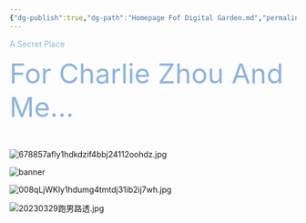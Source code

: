 ```yaml
---
{"dg-publish":true,"dg-path":"Homepage Fof Digital Garden.md","permalink":"/Homepage Fof Digital Garden/","title":"Homepage","tags":["gardenEntry"],"created":"2023-05-13T22:29:59.622+08:00","updated":"2023-06-30T19:53:25.360+08:00"}
---
```



<div class="title" style="color:#8db3e2">A Secret Place<p><font size="7" color="#8db3e2">For Charlie Zhou And Me...</font></p></div>

<br>

![678857afly1hdkdzif4bbj24112oohdz.jpg](/img/user/Attached/Charlie/678857afly1hdkdzif4bbj24112oohdz.jpg)

![banner](/img/user/Attached/1/9/e/19e61b4b76ff9624db115f38c8c04b4757addbf7edb92eb03f2593fe2452a0c3.jpg)

![008qLjWKly1hdumg4tmtdj31ib2ij7wh.jpg](/img/user/Attached/Charlie/008qLjWKly1hdumg4tmtdj31ib2ij7wh.jpg)

![20230329跑男路透.jpg](/img/user/Attached/Charlie/20230329%E8%B7%91%E7%94%B7%E8%B7%AF%E9%80%8F.jpg)



